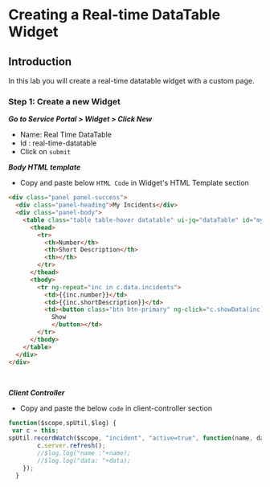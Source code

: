 # Creating a Real-time DataTable Widget
## Introduction
In this lab you will create a real-time datatable widget with a custom page.

### Step 1: Create a new Widget
***Go to Service Portal > Widget > Click New***
- Name: Real Time DataTable
- Id : real-time-datatable
- Click on `submit`

***Body HTML template***
- Copy and paste below `HTML Code` in Widget's HTML Template section
```HTML
<div class="panel panel-success">
  <div class="panel-heading">My Incidents</div>
  <div class="panel-body">
    <table class="table table-hover datatable" ui-jq="dataTable" id="mytable" ui-options="c.dataTableOpt">
      <thead>
        <tr>
          <th>Number</th>
          <th>Short Description</th>
          <th></th>
        </tr>
      </thead>
      <tbody>
        <tr ng-repeat="inc in c.data.incidents">
          <td>{{inc.number}}</td>
          <td>{{inc.shortDescription}}</td>
          <td><button class="btn btn-primary" ng-click="c.showData(inc)">
            Show
            </button></td>
        </tr>
      </tbody>
    </table>
  </div>
</div>
```
<br/>

***Client Controller***
- Copy and paste the below `code` in client-controller section
```javascript
function($scope,spUtil,$log) {
 var c = this;
spUtil.recordWatch($scope, "incident", "active=true", function(name, data) {
		c.server.refresh();
		//$log.log("name :"+name);
		//$log.log("data: "+data);
	});
  }
  ```
  <br/>
  
